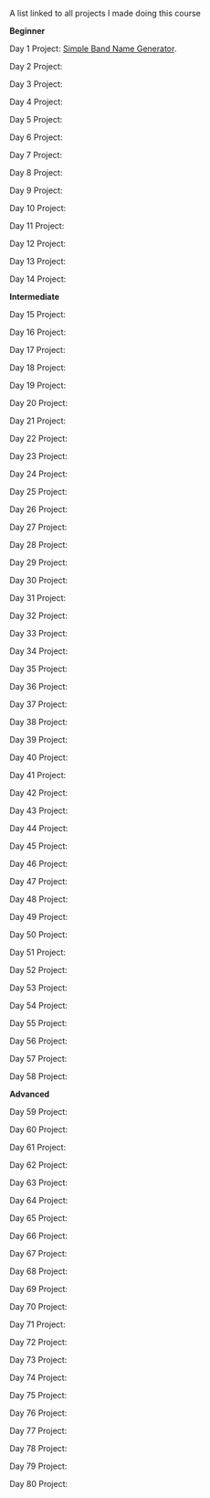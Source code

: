A list linked to all projects I made doing this course

**Beginner**

Day 1 Project: [Simple Band Name Generator]((https://github.com/Bosaif39/Band-Name-Generator-Day-1-Project)).

Day 2 Project:

Day 3 Project:

Day 4 Project:

Day 5 Project:

Day 6 Project:

Day 7 Project:

Day 8 Project:

Day 9 Project:

Day 10 Project:

Day 11 Project:

Day 12 Project:

Day 13 Project:

Day 14 Project:

**Intermediate** 

Day 15 Project:

Day 16 Project:

Day 17 Project:

Day 18 Project:

Day 19 Project:

Day 20 Project:

Day 21 Project:

Day 22 Project:

Day 23 Project:

Day 24 Project:

Day 25 Project:

Day 26 Project:

Day 27 Project:

Day 28 Project:

Day 29 Project:

Day 30 Project:

Day 31 Project:

Day 32 Project:

Day 33 Project:

Day 34 Project:

Day 35 Project:

Day 36 Project:

Day 37 Project:

Day 38 Project:

Day 39 Project:

Day 40 Project:

Day 41 Project:

Day 42 Project:

Day 43 Project:

Day 44 Project:

Day 45 Project:

Day 46 Project:

Day 47 Project:

Day 48 Project:

Day 49 Project:

Day 50 Project:

Day 51 Project:

Day 52 Project:

Day 53 Project:

Day 54 Project:

Day 55 Project:

Day 56 Project:

Day 57 Project:

Day 58 Project:

**Advanced** 

Day 59 Project:

Day 60 Project:

Day 61 Project:

Day 62 Project:

Day 63 Project:

Day 64 Project:

Day 65 Project:

Day 66 Project:

Day 67 Project:

Day 68 Project:

Day 69 Project:

Day 70 Project:

Day 71 Project:

Day 72 Project:

Day 73 Project:

Day 74 Project:

Day 75 Project:

Day 76 Project:

Day 77 Project:

Day 78 Project:

Day 79 Project:

Day 80 Project:

